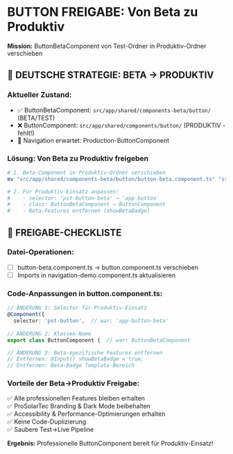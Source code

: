 # BUTTON FREIGABE: Von Beta zu Produktiv
**Mission:** ButtonBetaComponent von Test-Ordner in Produktiv-Ordner verschieben

## 🎯 DEUTSCHE STRATEGIE: BETA → PRODUKTIV

### Aktueller Zustand:
- ✅ ButtonBetaComponent: `src/app/shared/components-beta/button/` (BETA/TEST)
- ❌ ButtonComponent: `src/app/shared/components/button/` (PRODUKTIV - fehlt!)
- 🔄 Navigation erwartet: Production-ButtonComponent

### Lösung: Von Beta zu Produktiv **freigeben**
```bash
# 1. Beta-Component in Produktiv-Ordner verschieben
mv "src/app/shared/components-beta/button/button-beta.component.ts" "src/app/shared/components/button/button.component.ts"

# 2. Für Produktiv-Einsatz anpassen:
#    - selector: 'pst-button-beta' → 'app-button'  
#    - class: ButtonBetaComponent → ButtonComponent
#    - Beta-Features entfernen (showBetaBadge)
```

## 📝 FREIGABE-CHECKLISTE

### Datei-Operationen:
- [ ] button-beta.component.ts → button.component.ts verschieben
- [ ] Imports in navigation-demo.component.ts aktualisieren

### Code-Anpassungen in button.component.ts:
```typescript
// ÄNDERUNG 1: Selector für Produktiv-Einsatz
@Component({
  selector: 'pst-button',  // war: 'app-button-beta'
  
// ÄNDERUNG 2: Klassen-Name  
export class ButtonComponent {  // war: ButtonBetaComponent

// ÄNDERUNG 3: Beta-spezifische Features entfernen
// Entfernen: @Input() showBetaBadge = true;
// Entfernen: Beta-Badge Template-Bereich
```

### Vorteile der Beta→Produktiv Freigabe:
✅ Alle professionellen Features bleiben erhalten  
✅ ProSolarTec Branding & Dark Mode beibehalten  
✅ Accessibility & Performance-Optimierungen erhalten  
✅ Keine Code-Duplizierung  
✅ Saubere Test→Live Pipeline

**Ergebnis:** Professionelle ButtonComponent bereit für Produktiv-Einsatz!